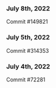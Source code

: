 ### July 8th, 2022

Commit #149821

### July 5th, 2022

Commit #314353


### July 4th, 2022

Commit #72281

